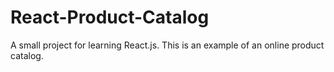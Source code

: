 # React-Product-Catalog
A small project for learning React.js. This is an example of an online product catalog.
